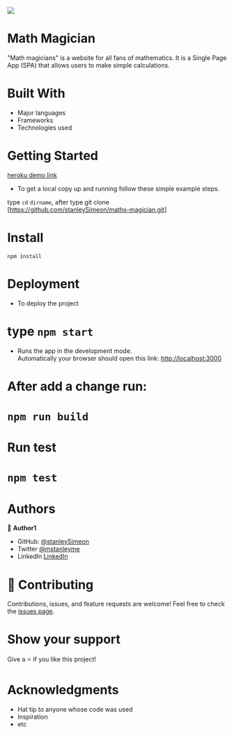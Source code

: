 ![](https://img.shields.io/badge/Microverse-blueviolet)

# Math Magician

"Math magicians" is a website for all fans of mathematics. It is a Single Page App (SPA) that allows users to make simple calculations.


# Built With

- Major languages
- Frameworks
- Technologies used

# Getting Started

[heroku demo link](https://maths-mag.herokuapp.com/)

- To get a local copy up and running follow these simple example steps.

type `cd` `dirname`, after type git clone [https://github.com/stanleySimeon/maths-magician.git]

# Install
`npm install`

# Deployment


- To deploy the project
# type `npm start`
- Runs the app in the development mode.\
Automatically your browser should open this link: [http://localhost:3000](http://localhost:3000)

# After add a change run: 
# `npm run build`
# Run test

# `npm test`

# Authors

👤 **Author1**

- GitHub: [@stanleySimeon](https://github.com/stanleySimeon)
- Twitter [@mstanleyme](https://twitter.com/mstanleyme)
- LinkedIn [LinkedIn](https://www.linkedin.com/in/stanley-simeon-881091224/)

# 🤝 Contributing

Contributions, issues, and feature requests are welcome!
Feel free to check the [issues page](https://github.com/stanleySimeon/math-magician/issues).

# Show your support

Give a ⭐️ if you like this project!

# Acknowledgments

- Hat tip to anyone whose code was used
- Inspiration
- etc
